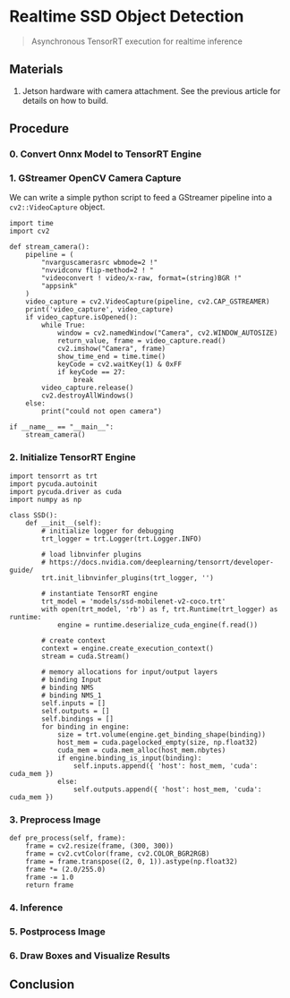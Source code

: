 # Realtime SSD Object Detection

> Asynchronous TensorRT execution for realtime inference

## Materials

1. Jetson hardware with camera attachment. See the previous article for details on how to build.

## Procedure

### 0. Convert Onnx Model to TensorRT Engine

### 1. GStreamer OpenCV Camera Capture

We can write a simple python script to feed a GStreamer pipeline into a `cv2::VideoCapture` object.

```
import time
import cv2

def stream_camera():
    pipeline = (
        "nvarguscamerasrc wbmode=2 !"
        "nvvidconv flip-method=2 ! "
        "videoconvert ! video/x-raw, format=(string)BGR !"
        "appsink"
    )
    video_capture = cv2.VideoCapture(pipeline, cv2.CAP_GSTREAMER)
    print('video_capture', video_capture)
    if video_capture.isOpened():
        while True:
            window = cv2.namedWindow("Camera", cv2.WINDOW_AUTOSIZE)
            return_value, frame = video_capture.read()
            cv2.imshow("Camera", frame)
            show_time_end = time.time()
            keyCode = cv2.waitKey(1) & 0xFF
            if keyCode == 27:
                break
        video_capture.release()
        cv2.destroyAllWindows()
    else:
        print("could not open camera")

if __name__ == "__main__":
    stream_camera()
```

### 2. Initialize TensorRT Engine

```
import tensorrt as trt
import pycuda.autoinit
import pycuda.driver as cuda
import numpy as np

class SSD():
    def __init__(self):
        # initialize logger for debugging
        trt_logger = trt.Logger(trt.Logger.INFO)
        
        # load libnvinfer plugins
        # https://docs.nvidia.com/deeplearning/tensorrt/developer-guide/
        trt.init_libnvinfer_plugins(trt_logger, '')
        
        # instantiate TensorRT engine
        trt_model = 'models/ssd-mobilenet-v2-coco.trt'
        with open(trt_model, 'rb') as f, trt.Runtime(trt_logger) as runtime:
            engine = runtime.deserialize_cuda_engine(f.read())
        
        # create context
        context = engine.create_execution_context()
        stream = cuda.Stream()

        # memory allocations for input/output layers
        # binding Input
        # binding NMS
        # binding NMS_1
        self.inputs = []
        self.outputs = []
        self.bindings = []
        for binding in engine:
            size = trt.volume(engine.get_binding_shape(binding))
            host_mem = cuda.pagelocked_empty(size, np.float32)   
            cuda_mem = cuda.mem_alloc(host_mem.nbytes)
            if engine.binding_is_input(binding):
                self.inputs.append({ 'host': host_mem, 'cuda': cuda_mem })
            else:
                self.outputs.append({ 'host': host_mem, 'cuda': cuda_mem })
```

### 3. Preprocess Image

```
def pre_process(self, frame):
    frame = cv2.resize(frame, (300, 300))
    frame = cv2.cvtColor(frame, cv2.COLOR_BGR2RGB)
    frame = frame.transpose((2, 0, 1)).astype(np.float32)
    frame *= (2.0/255.0)
    frame -= 1.0
    return frame
```

### 4. Inference

### 5. Postprocess Image

### 6. Draw Boxes and Visualize Results

## Conclusion
